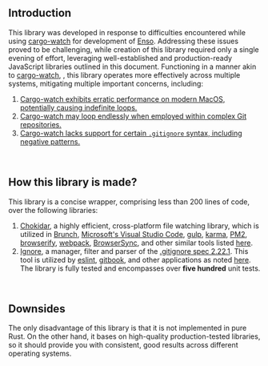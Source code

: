 ## Introduction
This library was developed in response to difficulties encountered while using [cargo-watch](https://github.com/watchexec/cargo-watch) for development of [Enso](https://github.com/enso-org/enso). Addressing these issues proved to be challenging, while creation of this library required only a single evening of effort, leveraging well-established and production-ready JavaScript libraries outlined in this document. Functioning in a manner akin to [cargo-watch](https://github.com/watchexec/cargo-watch), , this library operates more effectively across multiple systems, mitigating multiple important concerns, including:

1. [Cargo-watch exhibits erratic performance on modern MacOS, potentially causing indefinite loops.](https://github.com/watchexec/cargo-watch/issues/242)
2. [Cargo-watch may loop endlessly when employed within complex Git repositories.](https://github.com/watchexec/cargo-watch/issues/241)
3. [Cargo-watch lacks support for certain `.gitignore` syntax, including negative patterns.](https://github.com/watchexec/watchexec/issues/166)

<br/>

## How this library is made?
This library is a concise wrapper, comprising less than 200 lines of code, over the following libraries:
1. [Chokidar](https://www.npmjs.com/package/chokidar), a highly efficient, cross-platform file watching library, which is utilized in [Brunch](https://brunch.io/),
[Microsoft's Visual Studio Code](https://github.com/microsoft/vscode),
[gulp](https://github.com/gulpjs/gulp/),
[karma](https://karma-runner.github.io/),
[PM2](https://github.com/Unitech/PM2),
[browserify](http://browserify.org/),
[webpack](https://webpack.github.io/),
[BrowserSync](https://www.browsersync.io/),
and other similar tools listed [here](https://www.npmjs.com/browse/depended/chokidar).
2. [Ignore](https://www.npmjs.com/package/ignore), a manager, filter and parser of the [.gitignore spec 2.22.1](https://git-scm.com/docs/gitignore/2.22.1). This tool is utilized by [eslint](https://eslint.org), [gitbook](https://www.gitbook.com), and other applications as noted [here](https://www.npmjs.com/browse/depended/ignore). The library is fully tested and encompasses over **five hundred** unit tests.

<br/>

## Downsides
The only disadvantage of this library is that it is not implemented in pure Rust. On the other hand, it bases on high-quality production-tested libraries, so it should provide you with consistent, good results across different operating systems.
